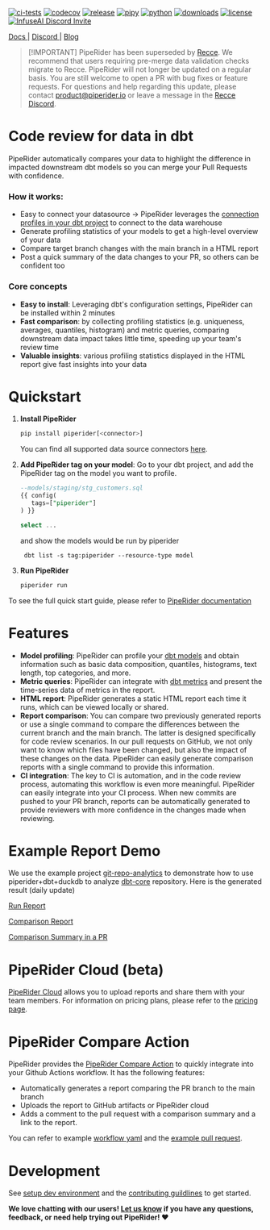 [![ci-tests](https://github.com/infuseai/piperider-cli/actions/workflows/tests.yaml/badge.svg)](https://github.com/infuseai/piperider-cli/actions/workflows/tests.yaml/badge.svg)
[![codecov](https://codecov.io/gh/InfuseAI/piperider/branch/main/graph/badge.svg?token=iVbQKGM1JA)](https://codecov.io/gh/InfuseAI/piperider)
[![release](https://img.shields.io/github/release/infuseAI/piperider-cli/all.svg?style=flat-square)](https://github.com/infuseAI/piperider-cli/releases)
[![pipy](https://img.shields.io/pypi/v/piperider?style=flat-square)](https://pypi.org/project/piperider/)
[![python](https://img.shields.io/pypi/pyversions/piperider?style=flat-square)](https://pypi.org/project/piperider/)
[![downloads](https://img.shields.io/pypi/dw/piperider?style=flat-square)](https://pypi.org/project/piperider/#files)
[![license](https://img.shields.io/github/license/infuseai/piperider?style=flat-square)](https://github.com/InfuseAI/piperider/blob/main/LICENSE)
[![InfuseAI Discord Invite](https://img.shields.io/discord/664381609771925514?color=%237289DA&label=chat&logo=discord&logoColor=white&style=flat-square)](https://discord.com/invite/5zb2aK9KBV)

<p align="left">
  <a href="https://docs.piperider.io/" alt="documentation site" title="Piperider Documentation"> Docs </a> |
  <a href="https://discord.com/invite/5zb2aK9KBV"> Discord </a> |
  <a href="https://blog.infuseai.io/data-reliability-automated-with-piperider-7a823521ef11"> Blog </a> 
</p>

> \[!IMPORTANT\]
> PipeRider has been superseded by [Recce](https://datarecce.io). We recommend that users requiring pre-merge data validation checks migrate to Recce. PipeRider will not longer be updated on a regular basis. You are still welcome to open a PR with bug fixes or feature requests. For questions and help regarding this update, please contact [product@piperider.io](mailto:product@infuseai.io) or leave a message in the [Recce Discord](https://discord.gg/VpwXRC34jz).

# Code review for data in dbt

PipeRider automatically compares your data to highlight the difference in impacted downstream dbt models so you can
merge your Pull Requests with confidence.

### How it works:

- Easy to connect your datasource -> PipeRider leverages
  the [connection profiles in your dbt project](https://docs.getdbt.com/docs/get-started/connection-profiles) to connect
  to the data warehouse
- Generate profiling statistics of your models to get a high-level overview of your data
- Compare target branch changes with the main branch in a HTML report
- Post a quick summary of the data changes to your PR, so others can be confident too

### Core concepts

- **Easy to install**: Leveraging dbt's configuration settings, PipeRider can be installed within 2 minutes
- **Fast comparison**: by collecting profiling statistics (e.g. uniqueness, averages, quantiles, histogram) and metric
  queries, comparing downstream data impact takes little time, speeding up your team's review time
- **Valuable insights**: various profiling statistics displayed in the HTML report give fast insights into your data

# Quickstart

1. **Install PipeRider**

   ```bash
   pip install piperider[<connector>]
   ```

   You can find all supported data source connectors [here](https://docs.piperider.io/reference/supported-data-sources).

1. **Add PipeRider tag on your model**: Go to your dbt project, and add the PipeRider tag on the model you want to
   profile.

   ```sql
   --models/staging/stg_customers.sql
   {{ config(
      tags=["piperider"]
   ) }}

   select ...
   ```

   and show the models would be run by piperider

   ```
    dbt list -s tag:piperider --resource-type model
   ```

1. **Run PipeRider**

   ```bash
   piperider run
   ```

To see the full quick start guide, please refer
to [PipeRider documentation](https://docs.piperider.io/get-started/quick-start)

# Features

- **Model profiling**: PipeRider can profile your [dbt models](https://docs.getdbt.com/docs/build/models) and obtain
  information such as basic data composition, quantiles, histograms, text length, top categories, and more.
- **Metric queries**: PipeRider can integrate with [dbt metrics](https://docs.getdbt.com/docs/build/metrics) and present
  the time-series data of metrics in the report.
- **HTML report**: PipeRider generates a static HTML report each time it runs, which can be viewed locally or shared.
- **Report comparison**: You can compare two previously generated reports or use a single command to compare the
  differences between the current branch and the main branch. The latter is designed specifically for code review
  scenarios. In our pull requests on GitHub, we not only want to know which files have been changed, but also the impact
  of these changes on the data. PipeRider can easily generate comparison reports with a single command to provide this
  information.
- **CI integration**: The key to CI is automation, and in the code review process, automating this workflow is even more
  meaningful. PipeRider can easily integrate into your CI process. When new commits are pushed to your PR branch,
  reports can be automatically generated to provide reviewers with more confidence in the changes made when reviewing.

# Example Report Demo

We use the example project [git-repo-analytics](https://github.com/InfuseAI/git-repo-analytics) to demonstrate how to
use piperider+dbt+duckdb to analyze [dbt-core](https://github.com/dbt-labs/dbt-core) repository. Here is the generated
result (daily update)

[Run Report](https://piperider-github-readme.s3.ap-northeast-1.amazonaws.com/single-run-report/index.html)

[Comparison Report](https://piperider-github-readme.s3.ap-northeast-1.amazonaws.com/comparison-report/index.html)

[Comparison Summary in a PR](https://github.com/InfuseAI/git-repo-analytics/pull/19)

# PipeRider Cloud (beta)

[PipeRider Cloud](http://cloud.piperider.io/) allows you to upload reports and share them with your team members. For
information on pricing plans, please refer to the [pricing page](https://www.piperider.io/#pricing).

# PipeRider Compare Action

PipeRider provides the [PipeRider Compare Action](https://github.com/marketplace/actions/piperider-compare-action) to
quickly integrate into your Github Actions workflow. It has the following features:

- Automatically generates a report comparing the PR branch to the main branch
- Uploads the report to GitHub artifacts or PipeRider cloud
- Adds a comment to the pull request with a comparison summary and a link to the report.

You can refer to
example [workflow yaml](https://github.com/InfuseAI/jaffle_shop/blob/main/.github/workflows/pr-compare.yml) and
the [example pull request](https://github.com/InfuseAI/jaffle_shop/pull/19).

# Development

See [setup dev environment](DEVELOP.md) and the [contributing guildlines](CONTRIBUTING.md) to get started.

**We love chatting with our users! [Let us know](mailto:product@infuseai.io) if you have any questions, feedback, or
need help trying out PipeRider! :heart:**
